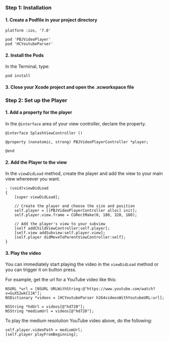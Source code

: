 ### Step 1: Installation

#### 1. Create a Podfile in your project directory

```
platform :ios, '7.0'

pod 'PBJVideoPlayer'
pod 'HCYoutubeParser'
```

#### 2. Install the Pods

In the Terminal, type:

```
pod install
```

#### 3. Close your Xcode project and open the .xcworkspace file

### Step 2: Set up the Player

#### 1. Add a property for the player

In the `@interface` area of your view controller, declare the property.

```
@interface SplashViewController ()

@property (nonatomic, strong) PBJVideoPlayerController *player;

@end
```

#### 2. Add the Player to the view

In the `viewDidLoad` method, create the player and add the view to your main view whereever you want.

```
- (void)viewDidLoad
{
    [super viewDidLoad];

    // Create the player and choose the size and position
    self.player = [[PBJVideoPlayerController alloc] init];
    self.player.view.frame = CGRectMake(0, 180, 320, 180);
    
    // Add the player's view to your subview
    [self addChildViewController:self.player];
    [self.view addSubview:self.player.view];
    [self.player didMoveToParentViewController:self];
}
```

#### 3. Play the video

You can immediately start playing the video in the `viewDidLoad` method or you can trigger it on button press.

For example, get the url for a YouTube video like this:

```
NSURL *url = [NSURL URLWithString:@"https://www.youtube.com/watch?v=GuX52wkCIJA"];
NSDictionary *videos = [HCYoutubeParser h264videosWithYoutubeURL:url];

NSString *hdUrl = videos[@"hd720"];
NSString *mediumUrl = videos[@"hd720"];
```

To play the medium resolution YouTube video above, do the following:

```
self.player.videoPath = mediumUrl;
[self.player playFromBeginning];
```
